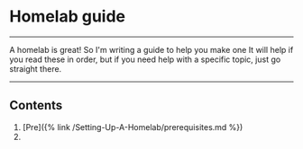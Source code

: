 # Homelab guide
---

A homelab is great! So I'm writing a guide to help you make one
It will help if you read these in order, but if you need help with a specific topic, just go straight there.

---
## Contents
1. [Pre]({% link /Setting-Up-A-Homelab/prerequisites.md %})
2. 
